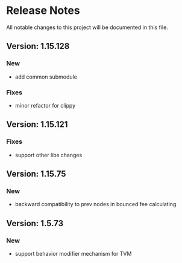 # Release Notes

All notable changes to this project will be documented in this file.

## Version: 1.15.128

### New

- add common submodule

### Fixes

- minor refactor for clippy

## Version: 1.15.121

### Fixes

- support other libs changes
## Version: 1.15.75

### New

- backward compatibility to prev nodes in bounced fee calculating

## Version: 1.5.73

### New

- support behavior modifier mechanism for TVM
